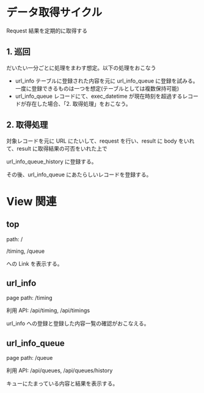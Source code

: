 # データ取得サイクル

Request 結果を定期的に取得する

## 1. 巡回

だいたい一分ごとに処理をまわす想定。以下の処理をおこなう

- url_info テーブルに登録された内容を元に url_info_queue に登録を試みる。一度に登録できるものは一つを想定(テーブルとしては複数保持可能)
- url_info_queue レコードにて、exec_datetime が現在時刻を超過するレコードが存在した場合、「2. 取得処理」をおこなう。

## 2. 取得処理

対象レコードを元に URL にたいして、request を行い、result に body をいれて、result に取得結果の可否をいれた上で

url_info_queue_history に登録する。

その後、url_info_queue にあたらしいレコードを登録する。

# View 関連

## top

path: /

/timing, /queue

への Link を表示する。

## url_info

page path: /timing

利用 API: /api/timing, /api/timings

url_info への登録と登録した内容一覧の確認がおこなえる。

## url_info_queue

page path: /queue

利用 API: /api/queues, /api/queues/history

キューにたまっている内容と結果を表示する。
